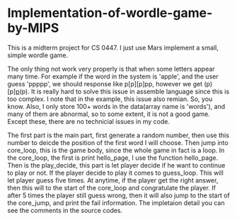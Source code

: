 # Implementation-of-wordle-game-by-MIPS
This is a midterm project for CS 0447. I just use Mars implement a small, simple wordle game.

The only thing not work very properly is that when some letters appear many time. For example if the word in the system is 'apple', and the user guess 'ppppp', we should response like p[p][p]pp, however we get (p)[p][p](p)(p). It is really hard to solve this issue in assemble language since this is too complex. I note that in the example, this issue also remian. So, you know. 
Also, I only store 100+ words in the data(array name is 'words'), and many of them are abnormal, so to some extent, it is not a good game.
Except these, there are no technicial issues in my code.

The first part is the main part, first generate a random number, then use this number to deicde the position of the first word I will choose. 
Then jump into core_loop, this is the game body, since the whole game in fact is a loop.
In the core_loop, the first is print hello_page, I use the function hello_page.
Then is the play_decide, this part is let player decide if he want to continue to play or not.
If the player decide to play it comes to guess_loop. This will let player guess five times. At anytime, if the player get the right answer, then this will to the start of the core_loop and congratulate the player. If after 5 times the player still guess wrong, then it will also jump to the start of the core_jump, and print the fail information. 
The impletaion detail you can see the comments in the source codes.
